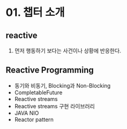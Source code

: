 # 01. 챕터 소개

## reactive
1. 먼저 행동하기 보다는 사건이나 상황에 반응한다.

## Reactive Programming
- 동기와 비동기, Blocking과 Non-Blocking
- CompletableFuture
- Reactive streams
- Reactive streams 구현 라이브러리
- JAVA NIO
- Reactor pattern
